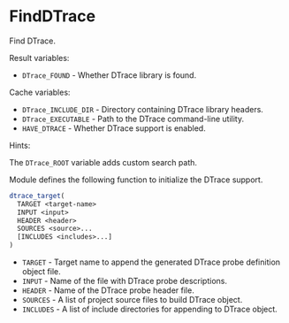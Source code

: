 # FindDTrace

Find DTrace.

Result variables:

* `DTrace_FOUND` - Whether DTrace library is found.

Cache variables:

* `DTrace_INCLUDE_DIR` - Directory containing DTrace library headers.
* `DTrace_EXECUTABLE` - Path to the DTrace command-line utility.
* `HAVE_DTRACE` - Whether DTrace support is enabled.

Hints:

The `DTrace_ROOT` variable adds custom search path.

Module defines the following function to initialize the DTrace support.

```cmake
dtrace_target(
  TARGET <target-name>
  INPUT <input>
  HEADER <header>
  SOURCES <source>...
  [INCLUDES <includes>...]
)
```

* `TARGET` - Target name to append the generated DTrace probe definition object
  file.
* `INPUT` - Name of the file with DTrace probe descriptions.
* `HEADER` - Name of the DTrace probe header file.
* `SOURCES` - A list of project source files to build DTrace object.
* `INCLUDES` - A list of include directories for appending to DTrace object.
